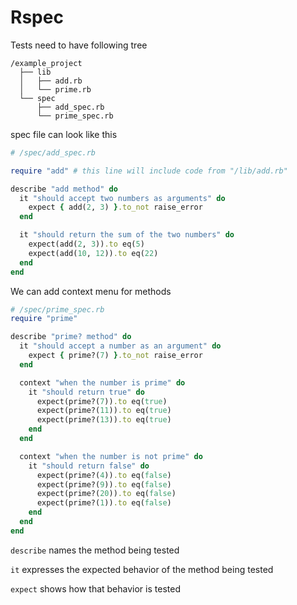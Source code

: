 # Rspec

Tests need to have following tree
```
/example_project
  ├── lib
  │   ├── add.rb
  │   └── prime.rb
  └── spec
      ├── add_spec.rb
      └── prime_spec.rb
```

spec file can look like this
```ruby
# /spec/add_spec.rb

require "add" # this line will include code from "/lib/add.rb"

describe "add method" do
  it "should accept two numbers as arguments" do
    expect { add(2, 3) }.to_not raise_error
  end

  it "should return the sum of the two numbers" do
    expect(add(2, 3)).to eq(5)
    expect(add(10, 12)).to eq(22)
  end
end
```


We can add context menu for methods

```ruby
# /spec/prime_spec.rb
require "prime"

describe "prime? method" do
  it "should accept a number as an argument" do
    expect { prime?(7) }.to_not raise_error
  end

  context "when the number is prime" do
    it "should return true" do
      expect(prime?(7)).to eq(true)
      expect(prime?(11)).to eq(true)
      expect(prime?(13)).to eq(true)
    end
  end

  context "when the number is not prime" do
    it "should return false" do
      expect(prime?(4)).to eq(false)
      expect(prime?(9)).to eq(false)
      expect(prime?(20)).to eq(false)
      expect(prime?(1)).to eq(false)
    end
  end
end
```


`describe` names the method being tested

`it` expresses the expected behavior of the method being tested

`expect` shows how that behavior is tested